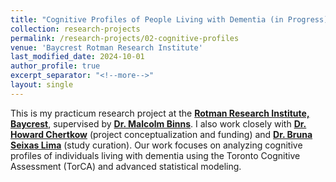 ```yaml
---
title: "Cognitive Profiles of People Living with Dementia (in Progress)"
collection: research-projects
permalink: /research-projects/02-cognitive-profiles
venue: 'Baycrest Rotman Research Institute'
last_modified_date: 2024-10-01 
author_profile: true  
excerpt_separator: "<!--more-->" 
layout: single
---
```

<!--more--> 

This is my practicum research project at the [**Rotman Research Institute, Baycrest**](https://www.baycrest.org/about-us-rri), supervised by [**Dr. Malcolm Binns**](https://www.dlsph.utoronto.ca/faculty-profile/binns-malcolm/). I also work closely with [**Dr. Howard Chertkow**](https://www.baycrest.org/Baycrest/Research-Innovation/People/Researchers/Scientists/Dr-Howard-Chertkow) (project conceptualization and funding) and [**Dr. Bruna Seixas Lima**](https://scholar.google.com/citations?user=_0ls-AIAAAAJ&hl=en) (study curation). Our work focuses on analyzing cognitive profiles of individuals living with dementia using the Toronto Cognitive Assessment (TorCA) and advanced statistical modeling.

